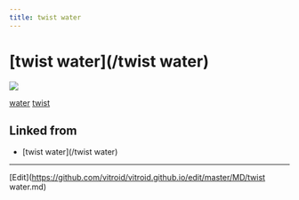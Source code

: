 ```yaml
---
title: twist water
---
```

# [twist water](/twist water)



![](http://3.bp.blogspot.com/-sR0bha75Kb0/TWRoKFeor9I/AAAAAAAABOI/GYsJDI5xvn0/s1600/twist+water.jpg)

[water](/water) [twist](/twist)



## Linked from

* [twist water](/twist water)


----
[Edit](https://github.com/vitroid/vitroid.github.io/edit/master/MD/twist water.md)
